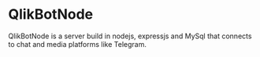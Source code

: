 # QlikBotNode
QlikBotNode is a server build in nodejs, expressjs and MySql that connects to chat and media platforms like Telegram. 
